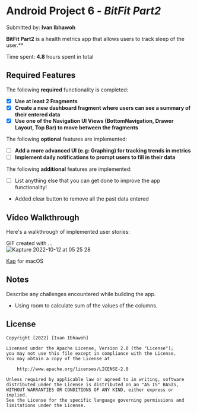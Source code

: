 # Android Project 6 - *BitFit Part2*

Submitted by: **Ivan Ibhawoh**

**BitFit Part2** is a health metrics app that allows users to track sleep of the user.** 

Time spent: **4.8** hours spent in total

## Required Features

The following **required** functionality is completed:

- [x] **Use at least 2 Fragments**
- [x] **Create a new dashboard fragment where users can see a summary of their entered data**
- [x] **Use one of the Navigation UI Views (BottomNavigation, Drawer Layout, Top Bar) to move between the fragments**

The following **optional** features are implemented:

- [ ] **Add a more advanced UI (e.g: Graphing) for tracking trends in metrics**
- [ ] **Implement daily notifications to prompt users to fill in their data**

The following **additional** features are implemented:

- [ ] List anything else that you can get done to improve the app functionality!
- Added clear button to remove all the past data entered

## Video Walkthrough

Here's a walkthrough of implemented user stories:

GIF created with ...  
![Kapture 2022-10-12 at 05 25 28](https://user-images.githubusercontent.com/64405568/195305527-6e9ec2ba-9224-43d4-880a-c2dda61ff19d.gif)

[Kap](https://getkap.co/) for macOS

## Notes

Describe any challenges encountered while building the app.
- Using room to calculate sum of the values of the columns.

## License

    Copyright [2022] [Ivan Ibhawoh]

    Licensed under the Apache License, Version 2.0 (the "License");
    you may not use this file except in compliance with the License.
    You may obtain a copy of the License at

        http://www.apache.org/licenses/LICENSE-2.0

    Unless required by applicable law or agreed to in writing, software
    distributed under the License is distributed on an "AS IS" BASIS,
    WITHOUT WARRANTIES OR CONDITIONS OF ANY KIND, either express or implied.
    See the License for the specific language governing permissions and
    limitations under the License.
